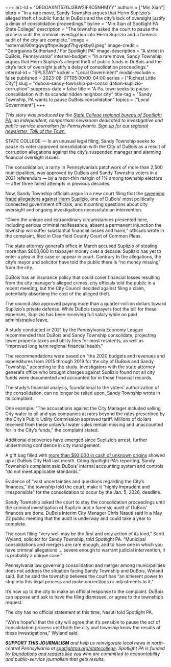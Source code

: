 +++
arc-id = "QEGOAXNT5ZGJ3BW2IFRO5NHMYY"
authors = ["Min Xian"]
blurb = "In a rare move, Sandy Township argues that Herm Suplizio’s alleged theft of public funds in DuBois and the city’s lack of oversight justify a delay of consolidation proceedings."
byline = "Min Xian of Spotlight PA State College"
description = "The township asked the court to pause the process until the criminal investigation into Herm Suplizio and a forensic audit of the city are complete."
image = "external/90mgqwgffnpv3sgqf7hgvpkby0.jpeg"
image-credit = "Georgianna Sutherland / For Spotlight PA"
image-description = "A street in DuBois, Pennsylvania"
internal-budget = "In a rare move, Sandy Township argues that Herm Suplizio’s alleged theft of public funds in DuBois and the city’s lack of oversight justify a delay of consolidation proceedings."
internal-id = "SPLSTAY"
kicker = "Local Government"
modal-exclude = false
published = 2023-06-07T05:00:00-04:00
series = ["Richest Little City"]
slug = "dubois-sandy-township-pa-consolidation-suplizio-corruption"
suppress-date = false
title = "A Pa. town seeks to pause consolidation with its scandal ridden neighbor city"
title-tag = "Sandy Township, PA wants to pause DuBois consolidation"
topics = ["Local Government"]
+++

<i>This story was produced by the </i><a href="https://www.spotlightpa.org/statecollege"><i>State College regional bureau of Spotlight PA</i></a><i>, an independent, nonpartisan newsroom dedicated to investigative and public-service journalism for Pennsylvania. </i><a href="https://www.spotlightpa.org/newsletters/talkofthetown"><i>Sign up for our regional newsletter, Talk of the Town.</i></a>

STATE COLLEGE — In an unusual legal filing, Sandy Township seeks to pause its voter-approved consolidation with the City of DuBois as a result of corruption allegations against the city’s suspended manager and alarming financial oversight issues.

The consolidation, a rarity in Pennsylvania’s patchwork of more than 2,500 municipalities, was approved by DuBois and Sandy Township voters in a 2021 referendum — by a razor-thin margin of 1% among township electors — after three failed attempts in previous decades.

Now, Sandy Township officials argue in a new court filing that the <a href="https://www.spotlightpa.org/statecollege/2023/04/pa-attorney-general-dubois-herm-suplizio-charges/">sweeping fraud allegations against Herm Suplizio</a>, one of DuBois’ most politically connected government officials, and mounting questions about city oversight and ongoing investigations necessitate an intervention.

“Given the unique and extraordinary circumstances presented here, including serious criminal malfeasance, absent a permanent injunction the township will suffer substantial financial losses and harm,” officials wrote in the complaint, filed in Clearfield County Court of Common Pleas.

<script src="https://www.spotlightpa.org/embed.js" async></script><div data-spl-embed-version="1" data-spl-src="https://www.spotlightpa.org/embeds/newsletter/?cta=Sign%20up%20for%20our%20new%20regional%20newsletter%2C%20%3Cb%3ETalk%20of%20the%20Town%3C%2Fb%3E%2C%20and%20get%20all%20the%20news%20and%20notes%20from%20State%20College%20and%20north-central%20PA.&button=Sign%20Up%20Now&preselect=state_college&eyebrow=DON'T%20MISS%20A%20BEAT"></div>

The state attorney general’s office in March accused Suplizio of stealing more than $600,000 in taxpayer money over a decade. Suplizio has yet to enter a plea in the case or appear in court. Contrary to the allegations, the city’s mayor and solicitor have told the public there is “no money missing” from the city.

DuBois has an insurance policy that could cover financial losses resulting from the city manager’s alleged crimes, city officials told the public in a recent meeting, but the City Council decided against filing a claim, potentially absorbing the cost of the alleged theft.

The council also approved paying more than a quarter-million dollars toward Suplizio’s private defense. While DuBois taxpayers foot the bill for these expenses, Suplizio has been receiving full salary while on paid administrative leave.

A study conducted in 2021 by the Pennsylvania Economy League recommended that DuBois and Sandy Township consolidate, projecting lower property taxes and utility fees for most residents, as well as “improved long term regional financial health.”

The recommendations were based on “the 2020 budgets and revenues and expenditures from 2015 through 2019 for the city of DuBois and Sandy Township,” according to the study. Investigators with the state attorney general’s office who brought charges against Suplizio found not all city funds were documented and accounted for in those financial records.

The study’s financial analysis, foundational to the voters’ authorization of the consolidation, can no longer be relied upon, Sandy Township wrote in its complaint.

One example: “The accusations against the City Manager included selling City water to oil and gas companies at rates beyond the rates prescribed by the City’s Public Utility Commission approved tariff. Millions of dollars received from these unlawful water sales remain missing and unaccounted for in the City’s funds,” the complaint stated.

Additional discoveries have emerged since Suplizio’s arrest, further undermining confidence in city management.

A gift bag filled with <a href="https://www.spotlightpa.org/statecollege/2023/05/pa-dubois-herm-suplizio-toni-cherry-cash-city-hall/">more than $93,000 in cash of unknown origins</a> showed up at DuBois City Hall last month. Citing Spotlight PA’s reporting, Sandy Township’s complaint said DuBois’ internal accounting system and controls “do not meet applicable standards.”

Evidence of “vast uncertainties and questions regarding the City’s finances,” the township told the court, make it “highly imprudent and irresponsible” for the consolidation to occur by the Jan. 5, 2026, deadline.

Sandy Township asked the court to stay the consolidation proceedings until the criminal investigation of Suplizio and a forensic audit of DuBois’ finances are done. DuBois Interim City Manager Chris Nasuti said in a May 22 public meeting that the audit is underway and could take a year to complete.

<script src="https://www.spotlightpa.org/embed.js" async></script><div data-spl-embed-version="1" data-spl-src="https://www.spotlightpa.org/embeds/donate/"></div>

The court filing “very well may be the first and only action of its kind,” Scott Wyland, solicitor for Sandy Township, told Spotlight PA. “Municipal consolidations and mergers are rare enough, and to have one in which you have criminal allegations … severe enough to warrant judicial intervention, it is probably a unique case.”

Pennsylvania law governing consolidation and merger among municipalities does not address the situation facing Sandy Township and DuBois, Wyland said. But he said the township believes the court has “an inherent power to step into this legal process and make corrections or adjustments to it.”

It’s now up to the city to make an official response to the complaint. DuBois can oppose and ask to have the filing dismissed, or agree to the township’s request.

The city has no official statement at this time, Nasuti told Spotlight PA.

“We’re hopeful that the city will agree that it’s sensible to pause the act of consolidation process until both the city and township know the results of these investigations,” Wyland said.

<i><b>SUPPORT THIS JOURNALISM</b></i><i> and help us reinvigorate local news in north-central Pennsylvania at </i><a href="https://www.spotlightpa.org/donate?campaign=701Dn000000Ygq1IAC&utm_source=www.spotlightpa.org&utm_medium=statecollege:section&utm_campaign=statecollege:main"><i>spotlightpa.org/statecollege</i></a><i>. Spotlight PA is funded by </i><a href="https://www.spotlightpa.org/support"><i>foundations</i></a><i> </i><a href="https://www.spotlightpa.org/support"><i>and readers like you</i></a><i> who are committed to accountability and public-service journalism that gets results.</i>
